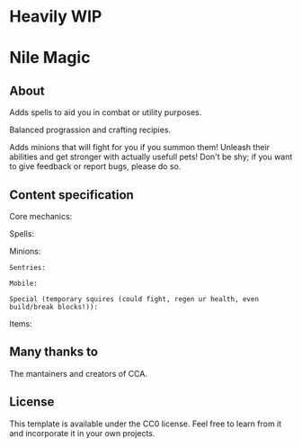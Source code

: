 # Heavily WIP

# Nile Magic

## About

Adds spells to aid you in combat or utility purposes.

Balanced prograssion and crafting recipies.

Adds minions that will fight for you if you summon them! Unleash their abilities and get stronger with actually usefull pets! Don't be shy; if you want to give feedback or report bugs, please do so.

## Content specification

Core mechanics:

Spells:

Minions:

    Sentries:

    Mobile:

    Special (temporary squires (could fight, regen ur health, even build/break blocks!)):

Items:

## Many thanks to

The mantainers and creators of CCA.

## License

This template is available under the CC0 license. Feel free to learn from it and incorporate it in your own projects.
